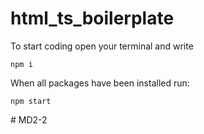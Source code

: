 # html_ts_boilerplate
To start coding open your terminal and write
```
npm i
```

When all packages have been installed run:
```
npm start
```
#   M D 2 - 2  
 